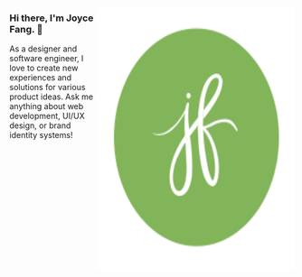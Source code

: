 <img align="right" src="https://github.com/joycexfang/joycexfang/blob/master/joycefang_logo.png" alt="Joyce Fang Logo Calligraphy Design"
	width=350px height=465px />

### Hi there, I'm Joyce Fang. 👋

As a designer and software engineer, I love to create new
experiences and solutions for various product ideas. Ask 
me anything about web development, UI/UX design, or brand
identity systems!


<!--
**joycexfang/joycexfang** is a ✨ _special_ ✨ repository because its `README.md` (this file) appears on your GitHub profile.

Here are some ideas to get you started:

- 🔭 I’m currently working on ...
- 🌱 I’m currently learning ...
- 👯 I’m looking to collaborate on ...
- 🤔 I’m looking for help with ...
- 💬 Ask me about ...
- 📫 How to reach me: ...
- 😄 Pronouns: ...
- ⚡ Fun fact: ...
-->
